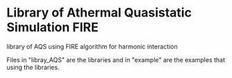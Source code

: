 # Library of Athermal Quasistatic Simulation FIRE

library of AQS using FIRE algorithm for harmonic interaction

Files in "libray_AQS" are the libraries and in "example" are the examples that using the libraries.